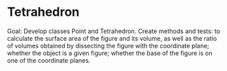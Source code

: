 # Tetrahedron
Goal:
  Develop classes Point and Tetrahedron. Create methods and tests: to calculate the surface area of the figure and its volume, as well as the ratio of volumes obtained by dissecting the figure with the coordinate plane; whether the object is a given figure; whether the base of the figure is on one of the coordinate planes.
  
